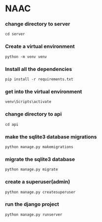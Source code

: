 # NAAC

### change directory to server
```
cd server
```

### Create a virtual environment
```
python -m venv venv
```

### Install all the dependencies
```
pip install -r requirements.txt
```

### get into the virtual environment
```
venv\Scripts\activate
```

### change directory to api
```
cd api
```
### make the sqlite3 database migrations 
```
python manage.py makemigrations
```

### migrate the sqlite3 database
```
python manage.py migrate
```

### create a superuser(admin)
```
python manage.py createsuperuser
```

### run the django project
```
python manage.py runserver
```
